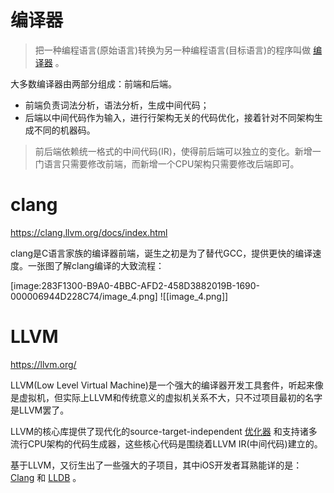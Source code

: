 # 编译器

> 把一种编程语言(原始语言)转换为另一种编程语言(目标语言)的程序叫做 [编译器](https://en.wikipedia.org/wiki/Compiler) 。

大多数编译器由两部分组成：前端和后端。

* 前端负责词法分析，语法分析，生成中间代码；
* 后端以中间代码作为输入，进行行架构无关的代码优化，接着针对不同架构生成不同的机器码。

> 前后端依赖统一格式的中间代码(IR)，使得前后端可以独立的变化。新增一门语言只需要修改前端，而新增一个CPU架构只需要修改后端即可。


# clang

https://clang.llvm.org/docs/index.html

clang是C语言家族的编译器前端，诞生之初是为了替代GCC，提供更快的编译速度。一张图了解clang编译的大致流程：

[image:283F1300-B9A0-4BBC-AFD2-458D3882019B-1690-000006944D228C74/image_4.png]
![[image_4.png]]


# LLVM

https://llvm.org/

LLVM(Low Level Virtual Machine)是一个强大的编译器开发工具套件，听起来像是虚拟机，但实际上LLVM和传统意义的虚拟机关系不大，只不过项目最初的名字是LLVM罢了。

LLVM的核心库提供了现代化的source-target-independent [优化器](https://llvm.org/docs/Passes.html) 和支持诸多流行CPU架构的代码生成器，这些核心代码是围绕着LLVM IR(中间代码)建立的。

基于LLVM，又衍生出了一些强大的子项目，其中iOS开发者耳熟能详的是： [Clang](http://clang.llvm.org/) 和 [LLDB](http://lldb.llvm.org/) 。

